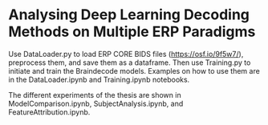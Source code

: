 # Analysing Deep Learning Decoding Methods on Multiple ERP Paradigms

Use DataLoader.py to load ERP CORE BIDS files (https://osf.io/9f5w7/), preprocess them, and save them as a dataframe.
Then use Training.py to initiate and train the Braindecode models. Examples on how to use them are in the DataLoader.ipynb and Training.ipynb notebooks.

The different experiments of the thesis are shown in ModelComparison.ipynb, SubjectAnalysis.ipynb, and FeatureAttribution.ipynb.
